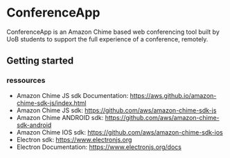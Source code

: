 # ConferenceApp  
ConferenceApp is an Amazon Chime based web conferencing tool built by UoB students to support the full experience of a conference, remotely.  

## Getting started  
### ressources
- Amazon Chime JS sdk Documentation: https://aws.github.io/amazon-chime-sdk-js/index.html
- Amazon Chime JS sdk: https://github.com/aws/amazon-chime-sdk-js
- Amazon Chime ANDROID sdk: https://github.com/aws/amazon-chime-sdk-android
- Amazon Chime IOS sdk: https://github.com/aws/amazon-chime-sdk-ios
- Electron sdk: https://www.electronjs.org
- Electron Documentation: https://www.electronjs.org/docs
